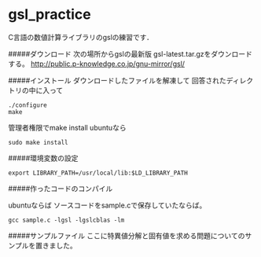# gsl_practice
C言語の数値計算ライブラリのgslの練習です．

#####ダウンロード
次の場所からgslの最新版
gsl-latest.tar.gzをダウンロードする。
http://public.p-knowledge.co.jp/gnu-mirror/gsl/

#####インストール
ダウンロードしたファイルを解凍して
回答されたディレクトリの中に入って
```
./configure
make
```

管理者権限でmake install
ubuntuなら
```
sudo make install
```

#####環境変数の設定
```
export LIBRARY_PATH=/usr/local/lib:$LD_LIBRARY_PATH
```
#####作ったコードのコンパイル

ubuntuならば
ソースコードをsample.cで保存していたならば。
```
gcc sample.c -lgsl -lgslcblas -lm
```
#####サンプルファイル
ここに特異値分解と固有値を求める問題についてのサンプルを置きました。
